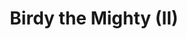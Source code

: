 --- 
title: "Birdy the Mighty (II)"
publishdate: "2019-1-14T16:48:46+02:00"
src: "https://365manga.net/manga/birdy-the-mighty-ii"
image: "https://data.365manga.net/images/thumbnails/32514-birdy-the-mighty-ii.jpg"
description: " Meet Tsutomu & Birdy - a boy and a girl from opposite ends of the galaxy with absolutely nothing in common. Tsutomu was an ordinary high school student. Birdy a maverick Space Federation Officer armed with superhuman strength and - as Tsutomu soon discovers- a devastating energy blast. Now they have one thing in common: Their body. While apprehending an alien felon hiding out on…"
---